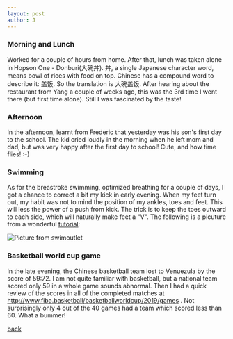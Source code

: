 ```yaml
---
layout: post
author: J
---
```


### Morning and Lunch

Worked for a couple of hours from home. After that, lunch was
taken alone in Hopson One - Donburi(大碗丼). 丼, a single
Japanese character word, means bowl of rices with food on
top. Chinese has a compound word to describe it: 盖饭. So the
translation is 大碗盖饭. After hearing about the restaurant from
Yang a couple of weeks ago, this was the 3rd time I went there
(but first time alone). Still I was fascinated by the taste!

### Afternoon

In the afternoon, learnt from Frederic that yesterday was his
son's first day to the school. The kid cried loudly in the
morning when he left mom and dad, but was very happy after the
first day to school! Cute, and how time flies! :-)

### Swimming

As for the breastroke swimming, optimized breathing for a couple
of days, I got a chance to correct a bit my kick in early
evening. When my feet turn out, my habit was not to mind the
position of my ankles, toes and feet. This will less the power of
a push from kick. The trick is to keep the toes outward to each
side, which will naturally make feet a "V". The following is a
picuture from a wonderful
[tutorial](https://www.swimoutlet.com/guides/how-to-kick-breaststroke):

![Picture from swimoutlet](../../../assets/img/breakstroke-kick.jpg)

### Basketball world cup game

In the late evening, the Chinese basketball team lost to
Venuezula by the score of 59:72. I am not quite familiar with
basketball, but a national team scored only 59 in a whole game
sounds abnormal. Then I had a quick review of the scores in all
of the completed matches at
http://www.fiba.basketball/basketballworldcup/2019/games . Not
surprisingly only 4 out of the 40 games had a team which scored
less than 60. What a bummer!

[back](https://yifanjiang.github.io/)
